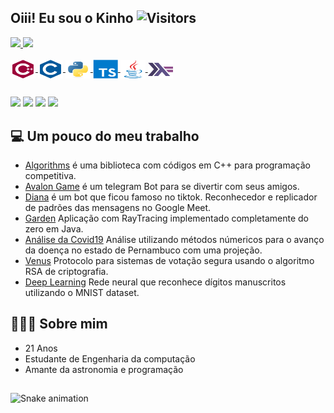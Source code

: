 ## Oiii! Eu sou o Kinho ![Visitors](https://visitor-badge.glitch.me/badge?page_id=kinhosz.kinhosz)
 <div>
  <a href="https://github.com/kinhosz">
  <img height="180em" src="https://github-readme-stats.vercel.app/api?username=kinhosz&show_icons=true&theme=midnight-purple&include_all_commits=true&count_private=true"/>
  <img height="180em" src="https://github-readme-stats.vercel.app/api/top-langs/?username=kinhosz&hide=Jupyter%20Notebook,VHDL,verilog,makefile,shell,css&layout=compact&langs_count=10&theme=midnight-purple"/>
</div>
<div style="display: inline_block"><br>
  <img align="center" alt="Cplusplus" height="30" width="40" src="https://raw.githubusercontent.com/devicons/devicon/master/icons/cplusplus/cplusplus-plain.svg">
  <img align="center" alt="C" height="30" width="40" src="https://raw.githubusercontent.com/devicons/devicon/master/icons/c/c-plain.svg">
  <img align="center" alt="Python" height="30" width="40" src="https://raw.githubusercontent.com/devicons/devicon/master/icons/python/python-original.svg">
  <img align="center" alt="Typescript" height="30" width="40" src="https://raw.githubusercontent.com/devicons/devicon/master/icons/typescript/typescript-plain.svg">
  <img align="center" alt="Java" height="30" width="40" src="https://raw.githubusercontent.com/devicons/devicon/master/icons/java/java-original.svg">
  <img align="center" alt="Haskell" height="30" width="40" src="https://raw.githubusercontent.com/devicons/devicon/master/icons/haskell/haskell-original.svg">
</div>

  ##
 
<div> 
  <a href="https://instagram.com/kinhosz" target="_blank"><img src="https://img.shields.io/badge/-Instagram-%23E4405F?style=for-the-badge&logo=instagram&logoColor=white" target="_blank"></a>
 	<a href="https://www.twitch.tv/szkinho" target="_blank"><img src="https://img.shields.io/badge/Twitch-9146FF?style=for-the-badge&logo=twitch&logoColor=white" target="_blank"></a>
  <a href="https://www.linkedin.com/in/josecarloscruz" target="_blank"><img src="https://img.shields.io/badge/-LinkedIn-%230077B5?style=for-the-badge&logo=linkedin&logoColor=white" target="_blank"></a> 
 <a href="https://discord.gg/FG8mvEtc" target="_blank"><img src="https://img.shields.io/badge/Discord-7289DA?style=for-the-badge&logo=discord&logoColor=white" target="_blank"></a> 
 
 </div>
 
 ##
 
 ## 💻 Um pouco do meu trabalho
<!---Estes são apenas requisitos de exemplo. Adicionar, duplicar ou remover conforme necessário--->
* [Algorithms](https://github.com/kinhosz/Algorithms) é uma biblioteca com códigos em C++ para programação competitiva.
* [Avalon Game](https://github.com/kinhosz/AvalonGame) é um telegram Bot para se divertir com seus amigos.
* [Diana](https://github.com/kinhosz/Diana) é um bot que ficou famoso no tiktok. Reconhecedor e replicador de padrões das mensagens no Google Meet.
* [Garden](https://github.com/kinhosz/Garden) Aplicação com RayTracing implementado completamente do zero em Java.
* [Análise da Covid19](https://github.com/kinhosz/Covid-19) Análise utilizando métodos númericos para o avanço da doença no estado de Pernambuco com uma projeção.
* [Venus](https://github.com/kinhosz/Venus) Protocolo para sistemas de votação segura usando o algoritmo RSA de criptografia.
* [Deep Learning](https://github.com/kinhosz/Deep-Learning) Rede neural que reconhece dígitos manuscritos utilizando o MNIST dataset.
 
 ## 👨🏽‍💻 Sobre mim
 * 21 Anos
 * Estudante de Engenharia da computação
 * Amante da astronomia e programação
 
 ##
 
  ![Snake animation](https://github.com/kinhosz/kinhosz/blob/output/github-contribution-grid-snake.svg)
